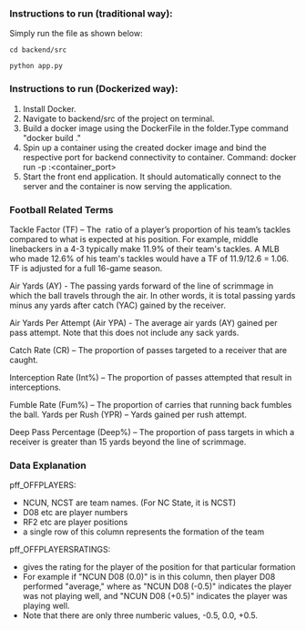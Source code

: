 ### Instructions to run (traditional way):
Simply run the file as shown below:
```
cd backend/src
```
```
python app.py
```
### Instructions to run (Dockerized way):

1. Install Docker.
2. Navigate to backend/src of the project on terminal.
3. Build a docker image using the DockerFile in the folder.Type command "docker build ."
4. Spin up a container using the created docker image and bind the respective port for backend connectivity to container.
    Command: docker run -p <hostport>:<container_port> <imageID>
5. Start the front end application. It should automatically connect to the server and the container is now serving the application.

### Football Related Terms
Tackle Factor (TF) – The  ratio of a player’s proportion of his team’s tackles compared to what is expected at his position. For example, middle linebackers in a 4-3 typically make 11.9% of their team's tackles. A MLB who made 12.6% of his team's tackles would have a TF of 11.9/12.6 = 1.06. TF is adjusted for a full 16-game season. 

Air Yards (AY) - The passing yards forward of the line of scrimmage in which the ball travels through the air. In other words, it is total passing yards minus any yards after catch (YAC) gained by the receiver. 

Air Yards Per Attempt (Air YPA) - The average air yards (AY) gained per pass attempt. Note that this does not include any sack yards. 

Catch Rate (CR) – The proportion of passes targeted to a receiver that are caught. 

Interception Rate (Int%) – The proportion of passes attempted that result in interceptions. 

Fumble Rate (Fum%) – The proportion of carries that running back fumbles the ball. Yards per Rush (YPR) – Yards gained per rush attempt. 

Deep Pass Percentage (Deep%) – The proportion of pass targets in which a receiver is greater than 15 yards beyond the line of scrimmage. 

### Data Explanation
pff_OFFPLAYERS:
- NCUN, NCST are team names. (For NC State, it is NCST) 
- D08 etc are player numbers
- RF2 etc are player positions
- a single row of this column represents the formation of the team

pff_OFFPLAYERSRATINGS:
- gives the rating for the player of the position for that particular formation
- For example if "NCUN D08 (0.0)" is in this column, then player D08 performed "average," where as "NCUN D08 (-0.5)" indicates the player was not playing well, and "NCUN D08 (+0.5)" indicates the player was playing well. 
- Note that there are only three numberic values, -0.5, 0.0, +0.5. 
